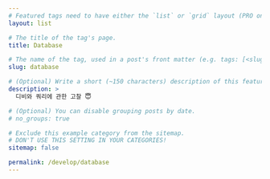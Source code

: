 ```yaml
---
# Featured tags need to have either the `list` or `grid` layout (PRO only).
layout: list

# The title of the tag's page.
title: Database

# The name of the tag, used in a post's front matter (e.g. tags: [<slug>]).
slug: database

# (Optional) Write a short (~150 characters) description of this featured tag.
description: >
  디비와 쿼리에 관한 고찰 😇

# (Optional) You can disable grouping posts by date.
# no_groups: true

# Exclude this example category from the sitemap.
# DON'T USE THIS SETTING IN YOUR CATEGORIES!
sitemap: false

permalink: /develop/database
---
```


